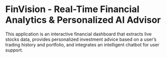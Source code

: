 # **FinVision - Real-Time Financial Analytics & Personalized AI Advisor**

This application is an interactive financial dashboard that extracts live stocks data, provides personalized investment advice based on a user’s trading history and portfolio, and integrates an intelligent chatbot for user support.
